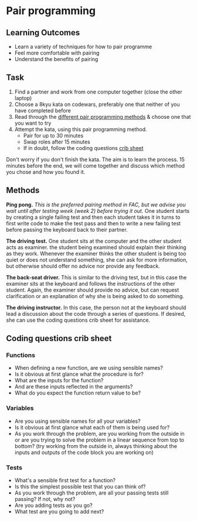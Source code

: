 # Pair programming

## Learning Outcomes

- Learn a variety of techniques for how to pair programme
- Feel more comfortable with pairing
- Understand the benefits of pairing

## Task

1. Find a partner and work from one computer together (close the other laptop)
2. Choose a 8kyu kata on codewars, preferably one that neither of you have completed before
3. Read through the [different pair programming methods](#methods) & choose one that you want to try
4. Attempt the kata, using this pair programming method.
   - Pair for up to 30 minutes
   - Swap roles after 15 minutes
   - If in doubt, follow the coding questions [crib sheet](#coding-questions-crib-sheet)

Don't worry if you don't finish the kata. The aim is to learn the process. 15 minutes before the end, we will come together and discuss which method you chose and how you found it.

## Methods

**Ping pong.** _This is the preferred pairing method in FAC, but we advise you wait until after testing week (week 2) before trying it out._ One student starts by creating a single failing test and then each student takes it in turns to first write code to make the test pass and then to write a new failing test before passing the keyboard back to their partner.

**The driving test.** One student sits at the computer and the other student acts as examiner. the student being examined should explain their thinking as they work. Whenever the examiner thinks the other student is being too quiet or does not understand something, she can ask for more information, but otherwise should offer no advice nor provide any feedback.

**The back-seat driver.** This is similar to the driving test, but in this case the examiner sits at the keyboard and follows the instructions of the other student. Again, the examiner should provide no advice, but can request clarification or an explanation of why she is being asked to do something.

**The driving instructor.** In this case, the person not at the keyboard should lead a discussion about the code through a series of questions. If desired, she can use the coding questions crib sheet for assistance.

## Coding questions crib sheet

### Functions

- When defining a new function, are we using sensible names?
- Is it obvious at first glance what the procedure is for?
- What are the inputs for the function?
- And are these inputs reflected in the arguments?
- What do you expect the function return value to be?

### Variables

- Are you using sensible names for all your variables?
- Is it obvious at first glance what each of them is being used for?
- As you work through the problem, are you working from the outside in or are you trying to solve the problem in a linear sequence from top to bottom? (try working from the outside in, always thinking about the inputs and outputs of the code block you are working on)

### Tests

- What's a sensible first test for a function?
- Is this the simplest possible test that you can think of?
- As you work through the problem, are all your passing tests still passing? If not, why not?
- Are you adding tests as you go?
- What test are you going to add next?
